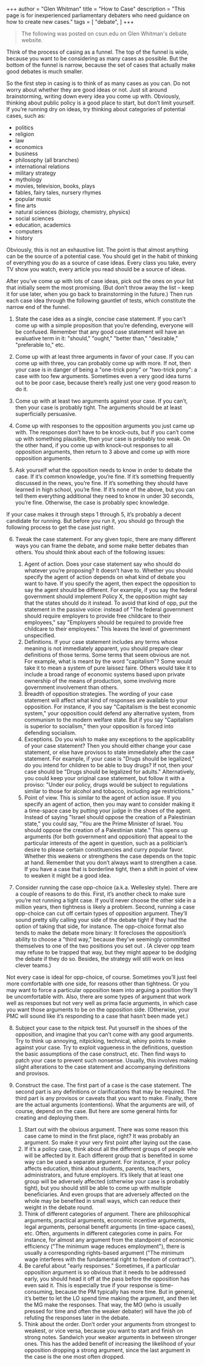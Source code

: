 +++
author = "Glen Whitman"
title = "How to Case"
description = "This page is for inexperienced parliamentary debaters who need guidance on how to create new cases."
tags = [
    "debate",
]
+++

> The following was posted on csun.edu on Glen Whitman's debate website.

Think of the process of casing as a funnel. The top of the funnel is wide, because you want to be considering as many cases as possible. But the bottom of the funnel is narrow, because the set of cases that actually make good debates is much smaller.

So the first step in casing is to think of as many cases as you can. Do not worry about whether they are good ideas or not. Just sit around brainstorming, writing down every idea you come up with. Obviously, thinking about public policy is a good place to start, but don’t limit yourself. If you’re running dry on ideas, try thinking about categories of potential cases, such as:

* politics
* religion
* law
* economics
* business
* philosophy (all branches)
* international relations
* military strategy
* mythology
* movies, television, books, plays
* fables, fairy tales, nursery rhymes
* popular music
* fine arts
* natural sciences (biology, chemistry, physics)
* social sciences
* education, academics
* computers
* history

Obviously, this is not an exhaustive list. The point is that almost anything can be the source of a potential case. You should get in the habit of thinking of everything you do as a source of case ideas. Every class you take, every TV show you watch, every article you read should be a source of ideas.

After you’ve come up with lots of case ideas, pick out the ones on your list that initially seem the most promising. (But don’t throw away the list – keep it for use later, when you go back to brainstorming in the future.) Then run each case idea through the following gauntlet of tests, which constitute the narrow end of the funnel.

1. State the case idea as a single, concise case statement. If you can’t come up with a simple proposition that you’re defending, everyone will be confused. Remember that any good case statement will have an evaluative term in it: "should," "ought," "better than," "desirable," "preferable to," etc.

2. Come up with at least three arguments in favor of your case. If you can come up with three, you can probably come up with more. If not, then your case is in danger of being a "one-trick pony" or "two-trick pony": a case with too few arguments. Sometimes even a very good idea turns out to be poor case, because there’s really just one very good reason to do it.

3. Come up with at least two arguments against your case. If you can’t, then your case is probably tight. The arguments should be at least superficially persuasive.

4. Come up with responses to the opposition arguments you just came up with. The responses don’t have to be knock-outs, but if you can’t come up with something plausible, then your case is probably too weak. On the other hand, if you come up with knock-out responses to all opposition arguments, then return to 3 above and come up with more opposition arguments.

5. Ask yourself what the opposition needs to know in order to debate the case. If it’s common knowledge, you’re fine. If it’s something frequently discussed in the news, you’re fine. If it’s something they should have learned in high school, you’re fine. If it’s none of the above, but you can tell them everything additional they need to know in under 30 seconds, you’re fine. Otherwise, the case is probably spec knowledge.

If your case makes it through steps 1 through 5, it’s probably a decent candidate for running. But before you run it, you should go through the following process to get the case just right.

6. Tweak the case statement. For any given topic, there are many different ways you can frame the debate, and some make better debates than others. You should think about each of the following issues:
   1. Agent of action. Does your case statement say who should do whatever you’re proposing? It doesn’t have to. Whether you should specify the agent of action depends on what kind of debate you want to have. If you specify the agent, then expect the opposition to say the agent should be different. For example, if you say the federal government should implement Policy X, the opposition might say that the states should do it instead. To avoid that kind of opp, put the statement in the passive voice: instead of "The federal government should require employers to provide free childcare to their employees," say "Employers should be required to provide free childcare to their employees." This leaves the level of government unspecified.
   2. Definitions. If your case statement includes any terms whose meaning is not immediately apparent, you should prepare clear definitions of those terms. Some terms that seem obvious are not. For example, what is meant by the word "capitalism"? Some would take it to mean a system of pure laissez faire. Others would take it to include a broad range of economic systems based upon private ownership of the means of production, some involving more government involvement than others.
   3. Breadth of opposition strategies. The wording of your case statement will affect what kind of responses are available to your opposition. For instance, if you say "Capitalism is the best economic system," your opposition could defend any alternative system, from communism to the modern welfare state. But if you say "Capitalism is superior to socialism," then your opposition is forced into defending socialism.
   4. Exceptions. Do you wish to make any exceptions to the applicability of your case statement? Then you should either change your case statement, or else have provisos to state immediately after the case statement. For example, if your case is "Drugs should be legalized," do you intend for children to be able to buy drugs? If not, then your case should be "Drugs should be legalized for adults." Alternatively, you could keep your original case statement, but follow it with a proviso: "Under our policy, drugs would be subject to regulations similar to those for alcohol and tobacco, including age restrictions."
   5. Point of view. This is similar to the agent of action issue. If you specify an agent of action, then you may want to consider making it a time-space case by putting your judge in the shoes of the agent. Instead of saying "Israel should oppose the creation of a Palestinian state," you could say, "You are the Prime Minister of Israel. You should oppose the creation of a Palestinian state." This opens up arguments (for both government and opposition) that appeal to the particular interests of the agent in question, such as a politician’s desire to please certain constituencies and curry popular favor. Whether this weakens or strengthens the case depends on the topic at hand. Remember that you don’t always want to strengthen a case. If you have a case that is borderline tight, then a shift in point of view to weaken it might be a good idea.

7. Consider running the case opp-choice (a.k.a. Wellesley style). There are a couple of reasons to do this. First, it’s another check to make sure you’re not running a tight case. If you’d never choose the other side in a million years, then tightness is likely a problem. Second, running a case opp-choice can cut off certain types of opposition argument. They’ll sound pretty silly calling your side of the debate tight if they had the option of taking that side, for instance. The opp-choice format also tends to make the debate more binary: It forecloses the opposition’s ability to choose a "third way," because they’ve seemingly committed themselves to one of the two positions you set out . (A clever opp team may refuse to be trapped that way, but they might appear to be dodging the debate if they do so. Besides, the strategy will still work on less clever teams.)

Not every case is ideal for opp-choice, of course. Sometimes you’ll just feel more comfortable with one side, for reasons other than tightness. Or you may want to force a particular opposition team into arguing a position they’ll be uncomfortable with. Also, there are some types of argument that work well as responses but not very well as prima facie arguments, in which case you want those arguments to be on the opposition side. (Otherwise, your PMC will sound like it’s responding to a case that hasn’t been made yet.)

8. Subject your case to the nitpick test. Put yourself in the shoes of the opposition, and imagine that you can’t come with any good arguments. Try to think up annoying, nitpicking, technical, whiny points to make against your case. Try to exploit vagueness in the definitions, question the basic assumptions of the case construct, etc. Then find ways to patch your case to prevent such nonsense. Usually, this involves making slight alterations to the case statement and accompanying definitions and provisos.

9. Construct the case. The first part of a case is the case statement. The second part is any definitions or clarifications that may be required. The third part is any provisos or caveats that you want to make. Finally, there are the actual arguments (contentions). What the arguments are will, of course, depend on the case. But here are some general hints for creating and deploying them.
   1. Start out with the obvious argument. There was some reason this case came to mind in the first place, right? It was probably an argument. So make it your very first point after laying out the case.
   2. If it’s a policy case, think about all the different groups of people who will be affected by it. Each different group that is benefited in some way can be used a separate argument. For instance, if your policy affects education, think about students, parents, teachers, administrators, and future employers. It’s likely that at least one group will be adversely affected (otherwise your case is probably tight), but you should still be able to come up with multiple beneficiaries. And even groups that are adversely affected on the whole may be benefited in small ways, which can reduce their weight in the debate round.
   3. Think of different categories of argument. There are philosophical arguments, practical arguments, economic incentive arguments, legal arguments, personal benefit arguments (in time-space cases), etc. Often, arguments in different categories come in pairs. For instance, for almost any argument from the standpoint of economic efficiency ("The minimum wage reduces employment"), there is usually a corresponding rights-based argument ("The minimum wage interferes with the fundamental right to freedom of contract").
   4. Be careful about "early responses." Sometimes, if a particular opposition argument is so obvious that it needs to be addressed early, you should head it off at the pass before the opposition has even said it. This is especially true if your response is time-consuming, because the PM typically has more time. But in general, it’s better to let the LO spend time making the argument, and then let the MG make the responses. That way, the MO (who is usually pressed for time and often the weaker debater) will have the job of refuting the responses later in the debate.
   5. Think about the order. Don’t order your arguments from strongest to weakest, or vice versa, because you want to start and finish on strong notes. Sandwich your weaker arguments in between stronger ones. This has the added benefit of increasing the likelihood of your opposition dropping a strong argument, since the last argument in the case is the one most often dropped. 